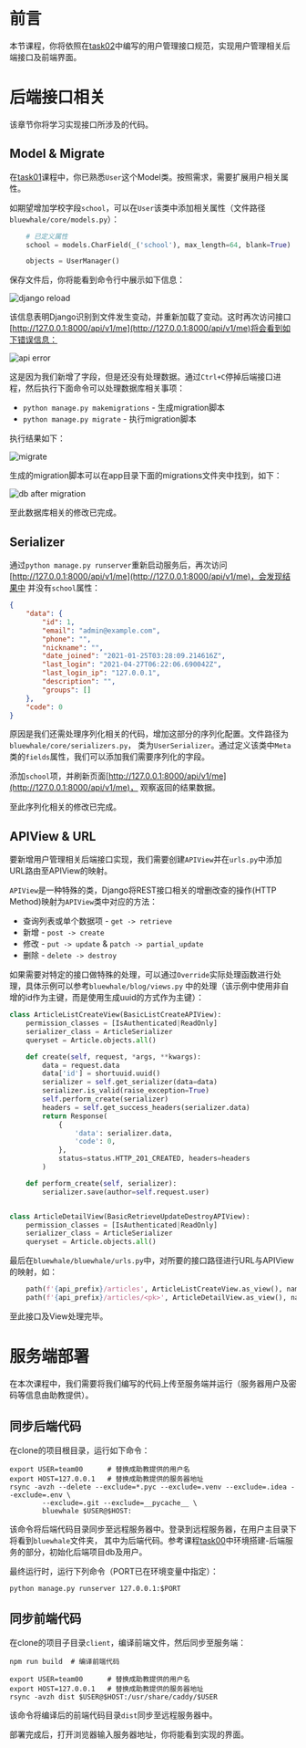 # 前言

本节课程，你将依照在[task02](./task02.md)中编写的用户管理接口规范，实现用户管理相关后端接口及前端界面。

# 后端接口相关

该章节你将学习实现接口所涉及的代码。

## Model & Migrate

在[task01](./task01.md)课程中，你已熟悉`User`这个Model类。按照需求，需要扩展用户相关属性。

如期望增加学校字段`school`，可以在`User`该类中添加相关属性（文件路径`bluewhale/core/models.py`）：

```python
    # 已定义属性
    school = models.CharField(_('school'), max_length=64, blank=True)

    objects = UserManager()
```

保存文件后，你将能看到命令行中展示如下信息：

![django reload](./images/task04-django-reload.png)

该信息表明Django识别到文件发生变动，并重新加载了变动。这时再次访问接口
[http://127.0.0.1:8000/api/v1/me](http://127.0.0.1:8000/api/v1/me)将会看到如下错误信息：

![api error](./images/task04-api-error.png)

这是因为我们新增了字段，但是还没有处理数据。通过`Ctrl+C`停掉后端接口进程，然后执行下面命令可以处理数据库相关事项：

* `python manage.py makemigrations` - 生成migration脚本
* `python manage.py migrate` - 执行migration脚本

执行结果如下：

![migrate](./images/task04-migrate.png)

生成的migration脚本可以在app目录下面的migrations文件夹中找到，如下：

![db after migration](./images/task04-db-after-migration.png)

至此数据库相关的修改已完成。

## Serializer

通过`python manage.py runserver`重新启动服务后，再次访问
[http://127.0.0.1:8000/api/v1/me](http://127.0.0.1:8000/api/v1/me)，会发现结果中
并没有`school`属性：

```json
{
    "data": {
        "id": 1,
        "email": "admin@example.com",
        "phone": "",
        "nickname": "",
        "date_joined": "2021-01-25T03:28:09.214616Z",
        "last_login": "2021-04-27T06:22:06.690042Z",
        "last_login_ip": "127.0.0.1",
        "description": "",
        "groups": []
    },
    "code": 0
}
```

原因是我们还需处理序列化相关的代码，增加这部分的序列化配置。文件路径为`bluewhale/core/serializers.py`，
类为`UserSerializer`。通过定义该类中`Meta`类的`fields`属性，我们可以添加我们需要序列化的字段。

添加`school`项，并刷新页面[http://127.0.0.1:8000/api/v1/me](http://127.0.0.1:8000/api/v1/me)，
观察返回的结果数据。

至此序列化相关的修改已完成。

## APIView & URL

要新增用户管理相关后端接口实现，我们需要创建`APIView`并在`urls.py`中添加URL路由至APIView的映射。

`APIView`是一种特殊的类，Django将REST接口相关的增删改查的操作(HTTP Method)映射为`APIView`类中对应的方法：
* 查询列表或单个数据项 - `get -> retrieve`
* 新增 - `post -> create`
* 修改 - `put -> update` & `patch -> partial_update`
* 删除 - `delete -> destroy`

如果需要对特定的接口做特殊的处理，可以通过`Override`实际处理函数进行处理，具体示例可以参考`bluewhale/blog/views.py`
中的处理（该示例中使用非自增的id作为主键，而是使用生成uuid的方式作为主键）：

```python
class ArticleListCreateView(BasicListCreateAPIView):
    permission_classes = [IsAuthenticated|ReadOnly]
    serializer_class = ArticleSerializer
    queryset = Article.objects.all()

    def create(self, request, *args, **kwargs):
        data = request.data
        data['id'] = shortuuid.uuid()
        serializer = self.get_serializer(data=data)
        serializer.is_valid(raise_exception=True)
        self.perform_create(serializer)
        headers = self.get_success_headers(serializer.data)
        return Response(
            {
                'data': serializer.data,
                'code': 0,
            },
            status=status.HTTP_201_CREATED, headers=headers
        )

    def perform_create(self, serializer):
        serializer.save(author=self.request.user)


class ArticleDetailView(BasicRetrieveUpdateDestroyAPIView):
    permission_classes = [IsAuthenticated|ReadOnly]
    serializer_class = ArticleSerializer
    queryset = Article.objects.all()
```

最后在`bluewhale/bluewhale/urls.py`中，对所要的接口路径进行URL与APIView的映射，如：

```python
    path(f'{api_prefix}/articles', ArticleListCreateView.as_view(), name='articles'),
    path(f'{api_prefix}/articles/<pk>', ArticleDetailView.as_view(), name='article'),
```

至此接口及View处理完毕。

# 服务端部署

在本次课程中，我们需要将我们编写的代码上传至服务端并运行（服务器用户及密码等信息由助教提供）。

## 同步后端代码

在clone的项目根目录，运行如下命令：

```shell
export USER=team00      # 替换成助教提供的用户名
export HOST=127.0.0.1   # 替换成助教提供的服务器地址
rsync -avzh --delete --exclude=*.pyc --exclude=.venv --exclude=.idea --exclude=.env \
        --exclude=.git --exclude=__pycache__ \
        bluewhale $USER@$HOST:
```

该命令将后端代码目录同步至远程服务器中。登录到远程服务器，在用户主目录下将看到`bluewhale`文件夹，
其中为后端代码。参考课程[task00](./task00.md)中环境搭建-后端服务的部分，初始化后端项目db及用户。

最终运行时，运行下列命令（PORT已在环境变量中指定）：

```shell
python manage.py runserver 127.0.0.1:$PORT
```

## 同步前端代码

在clone的项目子目录`client`，编译前端文件，然后同步至服务端：

```shell
npm run build  # 编译前端代码

export USER=team00      # 替换成助教提供的用户名
export HOST=127.0.0.1   # 替换成助教提供的服务器地址
rsync -avzh dist $USER@$HOST:/usr/share/caddy/$USER
```

该命令将编译后的前端代码目录`dist`同步至远程服务器中。

部署完成后，打开浏览器输入服务器地址，你将能看到实现的界面。

